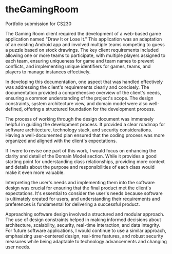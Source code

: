 # theGamingRoom

Portfolio submission for CS230

The Gaming Room client required the development of a web-based game application named "Draw It or Lose It." This application was an adaptation of an
existing Android app and involved multiple teams competing to guess a puzzle based on stock drawings. The key client requirements included allowing one 
or more teams to participate, with multiple players assigned to each team, ensuring uniqueness for game and team names to prevent conflicts, and implementing
unique identifiers for games, teams, and players to manage instances effectively.

In developing this documentation, one aspect that was handled effectively was addressing the client's requirements clearly and concisely. The documentation provided
a comprehensive overview of the client's needs, ensuring a common understanding of the project's scope. The design constraints, system architecture view, and domain 
model were also well-defined, offering a structured foundation for the development process.

The process of working through the design document was immensely helpful in guiding the development process. It provided a clear roadmap for software architecture, 
technology stack, and security considerations. Having a well-documented plan ensured that the coding process was more organized and aligned with the client's expectations.

If I were to revise one part of this work, I would focus on enhancing the clarity and detail of the Domain Model section. While it provides a good starting point for
understanding class relationships, providing more context and details about the purpose and responsibilities of each class would make it even more valuable.

Interpreting the user's needs and implementing them into the software design was crucial for ensuring that the final product met the client's expectations. 
It's essential to consider the user's needs because software is ultimately created for users, and understanding their requirements and preferences is fundamental for 
delivering a successful product.

Approaching software design involved a structured and modular approach. The use of design constraints helped in making informed decisions about architecture, 
scalability, security, real-time interaction, and data integrity. For future software applications, I would continue to use a similar approach, emphasizing user-centered design, 
real-time features, and robust security measures while being adaptable to technology advancements and changing user needs.
